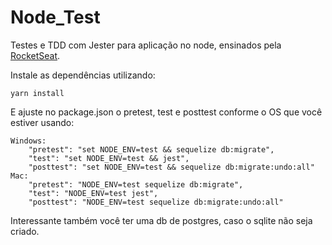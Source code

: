 # Node_Test
Testes e TDD com Jester para aplicação no node, ensinados pela [RocketSeat](http://rocketseat.com.br/).

Instale as dependências utilizando:
```
yarn install
```

E ajuste no package.json o pretest, test e posttest conforme o OS que você estiver usando:
```
Windows:
    "pretest": "set NODE_ENV=test && sequelize db:migrate",
    "test": "set NODE_ENV=test && jest",
    "posttest": "set NODE_ENV=test && sequelize db:migrate:undo:all"
Mac:
    "pretest": "NODE_ENV=test sequelize db:migrate",
    "test": "NODE_ENV=test jest",
    "posttest": "NODE_ENV=test sequelize db:migrate:undo:all"
```
Interessante também você ter uma db de postgres, caso o sqlite não seja criado.
